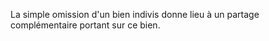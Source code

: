   
 La simple omission d'un bien indivis donne lieu à un partage complémentaire portant sur ce bien.  

  
